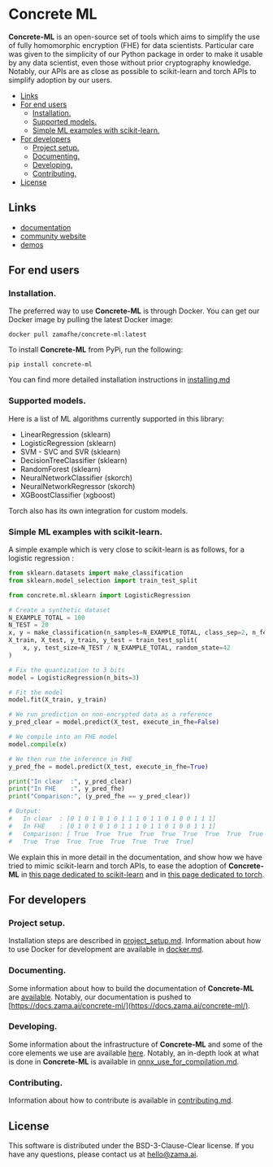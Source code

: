 # Concrete ML

**Concrete-ML** is an open-source set of tools which aims to simplify the use of fully homomorphic encryption (FHE) for data scientists. Particular care was given to the simplicity of our Python package in order to make it usable by any data scientist, even those without prior cryptography knowledge. Notably, our APIs are as close as possible to scikit-learn and torch APIs to simplify adoption by our users.

<!-- mdformat-toc start --slug=github --no-anchors --maxlevel=6 --minlevel=2 -->

- [Links](#links)
- [For end users](#for-end-users)
  - [Installation.](#installation)
  - [Supported models.](#supported-models)
  - [Simple ML examples with scikit-learn.](#simple-ml-examples-with-scikit-learn)
- [For developers](#for-developers)
  - [Project setup.](#project-setup)
  - [Documenting.](#documenting)
  - [Developing.](#developing)
  - [Contributing.](#contributing)
- [License](#license)

<!-- mdformat-toc end -->

## Links

- [documentation](https://docs.zama.ai/concrete-ml/)
- [community website](https://community.zama.ai/c/concrete-ml)
- [demos](https://docs.zama.ai/concrete-ml/advanced-examples/advanced_examples)

## For end users

### Installation.

The preferred way to use **Concrete-ML** is through Docker. You can get our Docker image by pulling the latest Docker image:

`docker pull zamafhe/concrete-ml:latest`

To install **Concrete-ML** from PyPi, run the following:

`pip install concrete-ml`

You can find more detailed installation instructions in [installing.md](docs/user/basics/installing.md)

### Supported models.

Here is a list of ML algorithms currently supported in this library:

- LinearRegression (sklearn)
- LogisticRegression (sklearn)
- SVM - SVC and SVR (sklearn)
- DecisionTreeClassifier (sklearn)
- RandomForest (sklearn)
- NeuralNetworkClassifier (skorch)
- NeuralNetworkRegressor (skorch)
- XGBoostClassifier (xgboost)

Torch also has its own integration for custom models.

### Simple ML examples with scikit-learn.

A simple example which is very close to scikit-learn is as follows, for a logistic regression :

```python
from sklearn.datasets import make_classification
from sklearn.model_selection import train_test_split

from concrete.ml.sklearn import LogisticRegression

# Create a synthetic dataset
N_EXAMPLE_TOTAL = 100
N_TEST = 20
x, y = make_classification(n_samples=N_EXAMPLE_TOTAL, class_sep=2, n_features=4, random_state=42)
X_train, X_test, y_train, y_test = train_test_split(
    x, y, test_size=N_TEST / N_EXAMPLE_TOTAL, random_state=42
)

# Fix the quantization to 3 bits
model = LogisticRegression(n_bits=3)

# Fit the model
model.fit(X_train, y_train)

# We run prediction on non-encrypted data as a reference
y_pred_clear = model.predict(X_test, execute_in_fhe=False)

# We compile into an FHE model
model.compile(x)

# We then run the inference in FHE
y_pred_fhe = model.predict(X_test, execute_in_fhe=True)

print("In clear  :", y_pred_clear)
print("In FHE    :", y_pred_fhe)
print("Comparison:", (y_pred_fhe == y_pred_clear))

# Output:
#   In clear  : [0 1 0 1 0 1 0 1 1 1 0 1 1 0 1 0 0 1 1 1]
#   In FHE    : [0 1 0 1 0 1 0 1 1 1 0 1 1 0 1 0 0 1 1 1]
#   Comparison: [ True  True  True  True  True  True  True  True  True  True  True  True
#   True  True  True  True  True  True  True  True]
```

We explain this in more detail in the documentation, and show how we have tried to mimic scikit-learn and torch APIs, to ease the adoption of **Concrete-ML** in [this page dedicated to scikit-learn](docs/user/howto/simple_example_sklearn.md) and in [this page dedicated to torch](docs/user/howto/simple_example_torch.md).

## For developers

### Project setup.

Installation steps are described in [project_setup.md](docs/dev/howto/project_setup.md).
Information about how to use Docker for development are available in [docker.md](docs/dev/howto/docker.md).

### Documenting.

Some information about how to build the documentation of **Concrete-ML** are [available](docs/dev/howto/documenting.md). Notably, our documentation is pushed to [https://docs.zama.ai/concrete-ml/](https://docs.zama.ai/concrete-ml/).

### Developing.

Some information about the infrastructure of **Concrete-ML** and some of the core elements we use are available [here](docs/dev/explanation/). Notably, an in-depth look at what is done in **Concrete-ML** is available in [onnx_use_for_compilation.md](docs/dev/explanation/onnx_use_for_compilation.md).

### Contributing.

Information about how to contribute is available in [contributing.md](docs/dev/howto/contributing.md).

## License

This software is distributed under the BSD-3-Clause-Clear license. If you have any questions, please contact us at hello@zama.ai.
